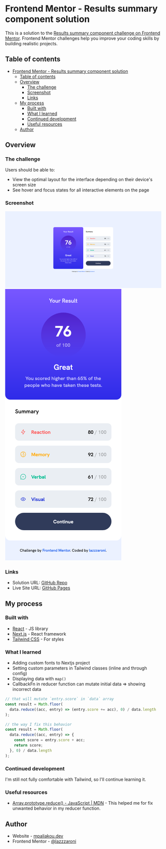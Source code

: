 # Frontend Mentor - Results summary component solution

This is a solution to the [Results summary component challenge on Frontend Mentor](https://www.frontendmentor.io/challenges/results-summary-component-CE_K6s0maV). Frontend Mentor challenges help you improve your coding skills by building realistic projects.

## Table of contents

- [Frontend Mentor - Results summary component solution](#frontend-mentor---results-summary-component-solution)
  - [Table of contents](#table-of-contents)
  - [Overview](#overview)
    - [The challenge](#the-challenge)
    - [Screenshot](#screenshot)
    - [Links](#links)
  - [My process](#my-process)
    - [Built with](#built-with)
    - [What I learned](#what-i-learned)
    - [Continued development](#continued-development)
    - [Useful resources](#useful-resources)
  - [Author](#author)

## Overview

### The challenge

Users should be able to:

- View the optimal layout for the interface depending on their device's screen size
- See hover and focus states for all interactive elements on the page

### Screenshot

![](./public/screenshots/desktop.png)
![](./public/screenshots/mobile.png)

### Links

- Solution URL: [GitHub Repo](https://github.com/lazzzaroni/results-summary-component)
- Live Site URL: [GitHub Pages](https://lazzzaroni.github.io/results-summary-component)

## My process

### Built with

- [React](https://reactjs.org/) - JS library
- [Next.js](https://nextjs.org/) - React framework
- [Tailwind CSS](https://tailwindcss.com/) - For styles

### What I learned

- Adding custom fonts to Nextjs project
- Setting custom parameters in Tailwind classes (inline and through config)
- Displaying data with `map()`
- CallbackFn in reducer function can mutate initial data => showing incorrect data

```js
// that will mutate `entry.score` in `data` array
const result = Math.floor(
  data.reduce((acc, entry) => (entry.score += acc), 0) / data.length
);
```

```js
// the way I fix this behavior
const result = Math.floor(
  data.reduce((acc, entry) => {
    const score = entry.score + acc;
    return score;
  }, 0) / data.length
);
```

### Continued development

I'm still not fully comfortable with Tailwind, so I'll continue learning it.

### Useful resources

- [Array.prototype.reduce() - JavaScript | MDN](https://developer.mozilla.org/en-US/docs/Web/JavaScript/Reference/Global_Objects/Array/reduce) - This helped me for fix unwanted behavior in my reducer function.

## Author

- Website - [mpaliakou.dev](https://mpaliakou.dev)
- Frontend Mentor - [@lazzzaroni](https://www.frontendmentor.io/profile/lazzzaroni)
